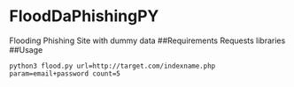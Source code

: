 # FloodDaPhishingPY
Flooding Phishing Site with dummy data
##Requirements
Requests libraries
##Usage
```
python3 flood.py url=http://target.com/indexname.php param=email+password count=5
```
